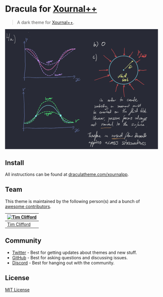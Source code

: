 # Dracula for [Xournal++](https://xournalpp.github.io)

> A dark theme for [Xournal++](https://xournalpp.github.io).

![Screenshot](./screenshot.png)

## Install

All instructions can be found at [draculatheme.com/xournalpp](https://draculatheme.com/xournalpp).

## Team

This theme is maintained by the following person(s) and a bunch of [awesome contributors](https://github.com/dracula/xournalpp/graphs/contributors).

| [![Tim Clifford](https://github.com/tim-clifford.png?size=100)](https://github.com/tim-clifford) |
| ------------------------------------------------------------------------------------------------ |
| [Tim Clifford](https://github.com/tim-clifford)                                                  |

## Community

- [Twitter](https://twitter.com/draculatheme) - Best for getting updates about themes and new stuff.
- [GitHub](https://github.com/dracula/dracula-theme/discussions) - Best for asking questions and discussing issues.
- [Discord](https://draculatheme.com/discord-invite) - Best for hanging out with the community.

## License

[MIT License](./LICENSE)
